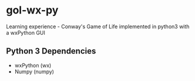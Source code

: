 # gol-wx-py
Learning experience - Conway's Game of Life implemented in python3 with a wxPython GUI

## Python 3 Dependencies
- wxPython (wx)
- Numpy (numpy)
